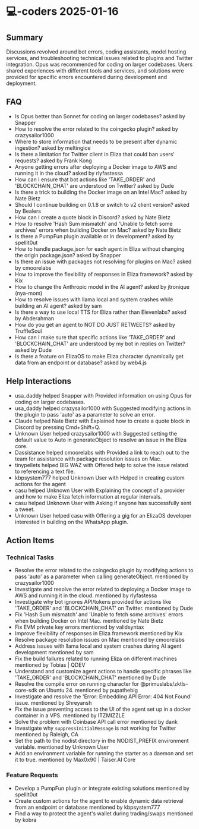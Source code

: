 # 💻-coders 2025-01-16

## Summary
Discussions revolved around bot errors, coding assistants, model hosting services, and troubleshooting technical issues related to plugins and Twitter integration. Opus was recommended for coding on larger codebases. Users shared experiences with different tools and services, and solutions were provided for specific errors encountered during development and deployment.

## FAQ
- Is Opus better than Sonnet for coding on larger codebases? asked by Snapper
- How to resolve the error related to the coingecko plugin? asked by crazysailor1000
- Where to store information that needs to be present after dynamic ingestion? asked by meltingice
- Is there a limitation for Twitter client in Eliza that could ban users' requests? asked by Frank Kong
- Anyone getting errors after deploying a Docker image to AWS and running it in the cloud? asked by rlyfastessa
- How can I ensure that bot actions like 'TAKE_ORDER' and 'BLOCKCHAIN_CHAT' are understood on Twitter? asked by Dude
- Is there a trick to building the Docker image on an Intel Mac? asked by Nate Bietz
- Should I continue building on 0.1.8 or switch to v2 client version? asked by Bealers
- How can I create a quote block in Discord? asked by Nate Bietz
- How to resolve 'Hash Sum mismatch' and 'Unable to fetch some archives' errors when building Docker on Mac? asked by Nate Bietz
- Is there a PumpFun plugin available or in development? asked by spellit0ut
- How to handle package.json for each agent in Eliza without changing the origin package.json? asked by Snapper
- Is there an issue with packages not resolving for plugins on Mac? asked by cmoorelabs
- How to improve the flexibility of responses in Eliza framework? asked by Kix
- How to change the Anthropic model in the AI agent? asked by jtronique (nya-mom)
- How to resolve issues with llama local and system crashes while building an AI agent? asked by sam
- Is there a way to use local TTS for Eliza rather than Elevenlabs? asked by Abderahman
- How do you get an agent to NOT DO JUST RETWEETS? asked by TruffleSoul
- How can I make sure that specific actions like 'TAKE_ORDER' and 'BLOCKCHAIN_CHAT' are understood by my bot in replies on Twitter? asked by Dude
- Is there a feature on ElizaOS to make Eliza character dynamically get data from an endpoint or database? asked by web4.js

## Help Interactions
- usa_daddy helped Snapper with Provided information on using Opus for coding on larger codebases.
- usa_daddy helped crazysailor1000 with Suggested modifying actions in the plugin to pass 'auto' as a parameter to solve an error.
- Claude helped Nate Bietz with Explained how to create a quote block in Discord by pressing Cmd+Shift+Q.
- Unknown User helped crazysailor1000 with Suggested setting the default value to Auto in generateObject to resolve an issue in the Eliza core.
- Dassistance helped cmoorelabs with Provided a link to reach out to the team for assistance with package resolution issues on Mac.
- tinypellets helped BIG WAZ with Offered help to solve the issue related to referencing a text file.
- kbpsystem777 helped Unknown User with Helped in creating custom actions for the agent
- casu helped Unknown User with Explaining the concept of a provider and how to make Eliza fetch information at regular intervals.
- casu helped Unknown User with Asking if anyone has successfully sent a tweet.
- Unknown User helped casu with Offering a gig for an ElizaOS developer interested in building on the WhatsApp plugin.

## Action Items

### Technical Tasks
- Resolve the error related to the coingecko plugin by modifying actions to pass 'auto' as a parameter when calling generateObject. mentioned by crazysailor1000
- Investigate and resolve the error related to deploying a Docker image to AWS and running it in the cloud. mentioned by rlyfastessa
- Investigate why bot ignores API/tokens provided for actions like 'TAKE_ORDER' and 'BLOCKCHAIN_CHAT' on Twitter. mentioned by Dude
- Fix 'Hash Sum mismatch' and 'Unable to fetch some archives' errors when building Docker on Intel Mac. mentioned by Nate Bietz
- Fix EVM private key errors mentioned by validsyntax
- Improve flexibility of responses in Eliza framework mentioned by Kix
- Resolve package resolution issues on Mac mentioned by cmoorelabs
- Address issues with llama local and system crashes during AI agent development mentioned by sam
- Fix the build failures related to running Eliza on different machines mentioned by Tobias | QDEV
- Understand and customize agent actions to handle specific phrases like 'TAKE_ORDER' and 'BLOCKCHAIN_CHAT' mentioned by Dude
- Resolve the compile error on running character for @primuslabs/zktls-core-sdk on Ubuntu 24. mentioned by pupathebig
- Investigate and resolve the 'Error: Embedding API Error: 404 Not Found' issue. mentioned by Shreyansh
- Fix the issue preventing access to the UI of the agent set up in a docker container in a VPS. mentioned by ITZMIZZLE
- Solve the problem with Coinbase API call error mentioned by dank
- Investigate why `suppressInitialMessage` is not working for Twitter mentioned by Raleigh, CA
- Set the path to the nodist directory in the NODIST_PREFIX environment variable. mentioned by Unknown User
- Add an environment variable for running the starter as a daemon and set it to true. mentioned by Max0x90 | Taiser.AI Core

### Feature Requests
- Develop a PumpFun plugin or integrate existing solutions mentioned by spellit0ut
- Create custom actions for the agent to enable dynamic data retrieval from an endpoint or database mentioned by kbpsystem777
- Find a way to protect the agent's wallet during trading/swaps mentioned by kobra